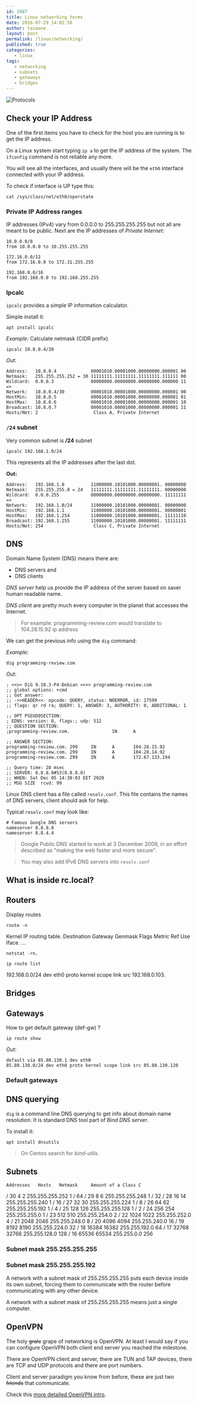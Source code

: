 ```yaml
---
id: 2987
title: Linux networking terms
date: 2016-07-29 14:02:58
author: taimane
layout: post
permalink: /linux/networking/
published: true
categories:
   - linux
tags:
   - networking
   - subnets
   - gateways
   - bridges
---
```


![Protocols](/wp-content/uploads/2020/11/ipsec.jpg)

## Check your IP Address

One of the first items you have to check for the host you are running is to get the IP address.

On a Linux system start typing `ip a` to get the IP address of the system. The `ifconfig` command is not reliable any more.

You will see all the interfaces, and usually there will be the `eth0` interface connected with your IP address.

To check if interface is UP type this:
```
cat /sys/class/net/eth0/operstate
```


### Private IP Address ranges

IP addresses (IPv4) vary from 0.0.0.0 to 255.255.255.255 but not all are meant to be public. Next are the IP addresses of *Private Internet*:

    10.0.0.0/8
    from 10.0.0.0 to 10.255.255.255

    172.16.0.0/12 
    from 172.16.0.0 to 172.31.255.255

    192.168.0.0/16 
    from 192.168.0.0 to 192.168.255.255



### Ipcalc

`ipcalc` provides a simple IP information calculator. 

Simple install it:

`apt install ipcalc`

*Example:* Calculate netmask (CIDR prefix)

```
ipcalc 10.8.0.4/30
```

*Out:*
```
Address:   10.8.0.4             00001010.00001000.00000000.000001 00
Netmask:   255.255.255.252 = 30 11111111.11111111.11111111.111111 00
Wildcard:  0.0.0.3              00000000.00000000.00000000.000000 11
=>
Network:   10.8.0.4/30          00001010.00001000.00000000.000001 00
HostMin:   10.8.0.5             00001010.00001000.00000000.000001 01
HostMax:   10.8.0.6             00001010.00001000.00000000.000001 10
Broadcast: 10.8.0.7             00001010.00001000.00000000.000001 11
Hosts/Net: 2                     Class A, Private Internet
```

### `/24` subnet

Very common subnet is **/24** subnet

```
ipcalc 192.168.1.0/24
```
This represents all the IP addresses after the last dot.



**Out:**
```
Address:   192.168.1.0          11000000.10101000.00000001. 00000000
Netmask:   255.255.255.0 = 24   11111111.11111111.11111111. 00000000
Wildcard:  0.0.0.255            00000000.00000000.00000000. 11111111
=>
Network:   192.168.1.0/24       11000000.10101000.00000001. 00000000
HostMin:   192.168.1.1          11000000.10101000.00000001. 00000001
HostMax:   192.168.1.254        11000000.10101000.00000001. 11111110
Broadcast: 192.168.1.255        11000000.10101000.00000001. 11111111
Hosts/Net: 254                   Class C, Private Internet
```

## DNS

Domain Name System (DNS) means there are:

* DNS servers and
* DNS clients

*DNS server* help us provide the IP address of the server based on saver human readable name.

*DNS client* are pretty much every computer in the planet that accesses the Internet.

> For example: programming-review.com would translate to 104.28.15.92 ip address

We can get the previous info using the `dig` command:

*Example:*
```
dig programming-review.com
```

*Out:*
```
; <<>> DiG 9.10.3-P4-Debian <<>> programming-review.com
;; global options: +cmd
;; Got answer:
;; ->>HEADER<<- opcode: QUERY, status: NOERROR, id: 17599
;; flags: qr rd ra; QUERY: 1, ANSWER: 3, AUTHORITY: 0, ADDITIONAL: 1

;; OPT PSEUDOSECTION:
; EDNS: version: 0, flags:; udp: 512
;; QUESTION SECTION:
;programming-review.com.                IN      A

;; ANSWER SECTION:
programming-review.com. 299     IN      A       104.28.15.92
programming-review.com. 299     IN      A       104.28.14.92
programming-review.com. 299     IN      A       172.67.133.194

;; Query time: 28 msec
;; SERVER: 8.8.8.8#53(8.8.8.8)
;; WHEN: Sat Dec 05 14:38:03 EET 2020
;; MSG SIZE  rcvd: 99
```



Linux DNS client has a file called `resolv.conf`. This file contains the names of DNS servers, client should ask for help.

Typical `resolv.conf` may look like:

```
# Famous Google DNS servers
nameserver 8.8.8.8
nameserver 8.8.4.4
```

> Google Public DNS started to work at 3 December 2009, in an effort described as "making the web faster and more secure".

> You may also add IPv6 DNS servers into `resolv.conf`

## What is inside rc.local?


## Routers

Display routes

```
route -n
```
Kernel IP routing table. Destination Gateway Genmask Flags Metric Ref Use Iface. ...

```
netstat -rn. 
```

```
ip route list
```

192.168.0.0/24 dev eth0 proto kernel scope link src 192.168.0.103.

## Bridges

## Gateways 

How to get default gateway (def-gw) ?
```
ip route show
```
*Out:*

```
default via 85.80.130.1 dev eth0
85.80.130.0/24 dev eth0 proto kernel scope link src 85.80.130.120
```

### Default gateways

## DNS querying 

`dig` is a command line DNS querying to get info about domain name resolution.
It is standard DNS tool part of *Bind DNS server*.

To install it:
```
apt install dnsutils
```

> On Centos search for *bind-utils*.




## Subnets


 	Addresses 	Hosts 	Netmask 	Amount of a Class C
/ 30 	4 	2 	255.255.255.252 	1 / 64
/ 29 	8 	6 	255.255.255.248 	1 / 32
/ 28 	16 	14 	255.255.255.240 	1 / 16
/ 27 	32 	30 	255.255.255.224 	1 / 8
/ 26 	64 	62 	255.255.255.192 	1 / 4
/ 25 	128 	126 	255.255.255.128 	1 / 2
/ 24 	256 	254 	255.255.255.0 	1
/ 23 	512 	510 	255.255.254.0 	2
/ 22 	1024 	1022 	255.255.252.0 	4
/ 21 	2048 	2046 	255.255.248.0 	8
/ 20 	4096 	4094 	255.255.240.0 	16
/ 19 	8192 	8190 	255.255.224.0 	32
/ 18 	16384 	16382 	255.255.192.0 	64
/ 17 	32768 	32766 	255.255.128.0 	128
/ 16 	65536 	65534 	255.255.0.0 	256



### Subnet mask 255.255.255.255

### Subnet mask 255.255.255.192

A network with a subnet mask of 255.255.255.255 puts each device inside its own subnet, forcing them to communicate with the router before communicating with any other device.

A network with a subnet mask of 255.255.255.255 means just a single computer.

## OpenVPN

The holy ~~grale~~ grape of networking is OpenVPN. At least I would say if you can configure OpenVPN both client end server you reached the milestone.

There are OpenVPN client and server, there are TUN and TAP devices, there are TCP and UDP protocols and there are port numbers.

Client and server paradigm you know from before, these are just two ~~friends~~ that communicate.

Check this [more detailed OpenVPN intro](/protocols/openvpn).
